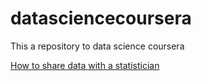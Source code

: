 # datasciencecoursera
This a repository to data science coursera

[How to share data with a statistician](https://github.com/jtleek/datasharing)